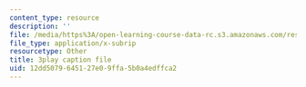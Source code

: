 ```yaml
---
content_type: resource
description: ''
file: /media/https%3A/open-learning-course-data-rc.s3.amazonaws.com/res-9-003-brains-minds-and-machines-summer-course-summer-2015/12dd5079645127e09ffa5b0a4edffca2_IeD8VXfqPyQ.srt
file_type: application/x-subrip
resourcetype: Other
title: 3play caption file
uid: 12dd5079-6451-27e0-9ffa-5b0a4edffca2
---
```

